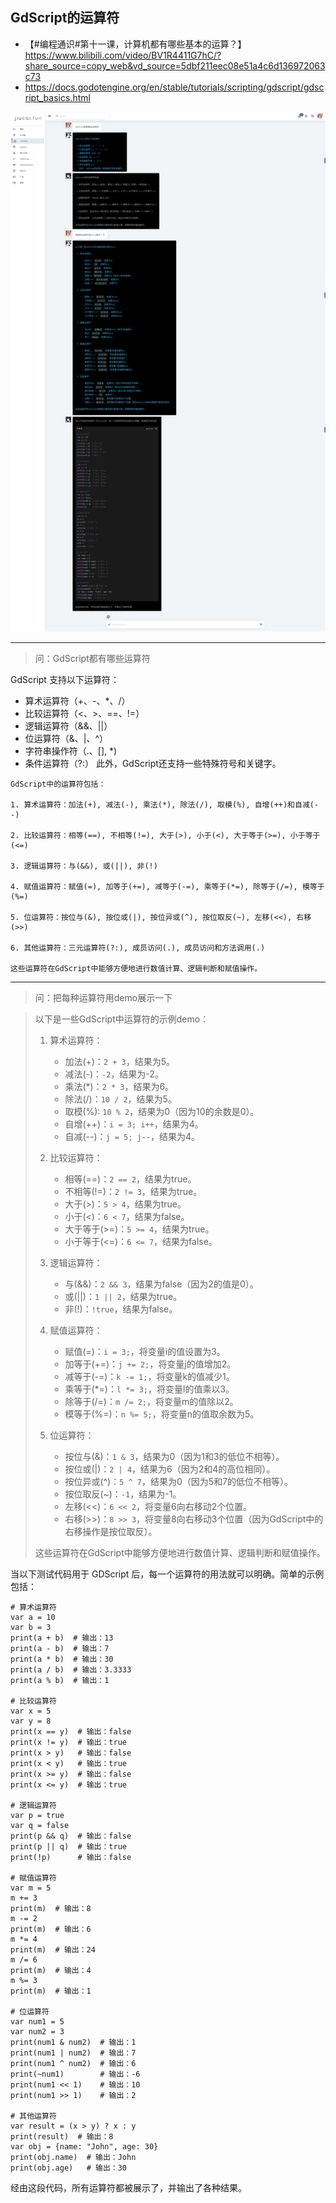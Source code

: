 ## GdScript的运算符

- 【#编程通识#第十一课，计算机都有哪些基本的运算？】 https://www.bilibili.com/video/BV1R4411G7hC/?share_source=copy_web&vd_source=5dbf211eec08e51a4c6d136972063c73
- https://docs.godotengine.org/en/stable/tutorials/scripting/gdscript/gdscript_basics.html


![img.png](image/img033.png)


-----------
> 问：GdScript都有哪些运算符


GdScript 支持以下运算符：
- 算术运算符（+、-、*、/）
- 比较运算符（<、>、==、!=）
- 逻辑运算符（&&、||）
- 位运算符（&、|、^）
- 字符串操作符（.、[], *)
- 条件运算符（?:）
  此外，GdScript还支持一些特殊符号和关键字。


```text
GdScript中的运算符包括：

1. 算术运算符：加法(+), 减法(-), 乘法(*), 除法(/), 取模(%), 自增(++)和自减(--)

2. 比较运算符：相等(==), 不相等(!=), 大于(>), 小于(<), 大于等于(>=), 小于等于(<=)

3. 逻辑运算符：与(&&), 或(||), 非(!)

4. 赋值运算符：赋值(=), 加等于(+=), 减等于(-=), 乘等于(*=), 除等于(/=), 模等于(%=)

5. 位运算符：按位与(&), 按位或(|), 按位异或(^), 按位取反(~), 左移(<<), 右移(>>)

6. 其他运算符：三元运算符(?:), 成员访问(.), 成员访问和方法调用(.)

这些运算符在GdScript中能够方便地进行数值计算、逻辑判断和赋值操作。
```


-----------
> 问：把每种运算符用demo展示一下


> 以下是一些GdScript中运算符的示例demo：
> 
> 1. 算术运算符：
>     - 加法(+)：`2 + 3`，结果为5。
>     - 减法(-)：`-2`，结果为-2。
>     - 乘法(*)：`2 * 3`，结果为6。
>     - 除法(/)：`10 / 2`，结果为5。
>     - 取模(%): `10 % 2`，结果为0（因为10的余数是0）。
>     - 自增(++)：`i = 3; i++`，结果为4。
>     - 自减(--)：`j = 5; j--`，结果为4。
> 
> 2. 比较运算符：
>     - 相等(==)：`2 == 2`，结果为true。
>     - 不相等(!=)：`2 != 3`，结果为true。
>     - 大于(>)：`5 > 4`，结果为true。
>     - 小于(<)：`6 < 7`，结果为false。
>     - 大于等于(>=)：`5 >= 4`，结果为true。
>     - 小于等于(<=)：`6 <= 7`，结果为false。
> 
> 3. 逻辑运算符：
>     - 与(&&)：`2 && 3`，结果为false（因为2的值是0）。
>     - 或(||)：`1 || 2`，结果为true。
>     - 非(!)：`!true`，结果为false。
> 
> 4. 赋值运算符：
>     - 赋值(=)：`i = 3;`，将变量i的值设置为3。
>     - 加等于(+=)：`j += 2;`，将变量j的值增加2。
>     - 减等于(-=)：`k -= 1;`，将变量k的值减少1。
>     - 乘等于(*=)：`l *= 3;`，将变量l的值乘以3。
>     - 除等于(/=)：`m /= 2;`，将变量m的值除以2。
>     - 模等于(%=)：`n %= 5;`，将变量n的值取余数为5。
> 
> 5. 位运算符：
>     - 按位与(&)：`1 & 3`，结果为0（因为1和3的低位不相等）。
>     - 按位或(|)：`2 | 4`，结果为6（因为2和4的高位相同）。
>     - 按位异或(^)：`5 ^ 7`，结果为0（因为5和7的低位不相等）。
>     - 按位取反(~)：`-1`，结果为-1。
>     - 左移(<<)：`6 << 2`，将变量6向右移动2个位置。
>     - 右移(>>)：`8 >> 3`，将变量8向右移动3个位置（因为GdScript中的右移操作是按位取反）。
> 
> 这些运算符在GdScript中能够方便地进行数值计算、逻辑判断和赋值操作。


当以下测试代码用于 GDScript 后，每一个运算符的用法就可以明确。简单的示例包括：

```gdscript
# 算术运算符
var a = 10
var b = 3
print(a + b)  # 输出：13
print(a - b)  # 输出：7
print(a * b)  # 输出：30
print(a / b)  # 输出：3.3333
print(a % b)  # 输出：1

# 比较运算符
var x = 5
var y = 8
print(x == y)  # 输出：false
print(x != y)  # 输出：true
print(x > y)   # 输出：false
print(x < y)   # 输出：true
print(x >= y)  # 输出：false
print(x <= y)  # 输出：true

# 逻辑运算符
var p = true
var q = false
print(p && q)  # 输出：false
print(p || q)  # 输出：true
print(!p)      # 输出：false

# 赋值运算符
var m = 5
m += 3
print(m)  # 输出：8
m -= 2
print(m)  # 输出：6
m *= 4
print(m)  # 输出：24
m /= 6
print(m)  # 输出：4
m %= 3
print(m)  # 输出：1

# 位运算符
var num1 = 5
var num2 = 3
print(num1 & num2)  # 输出：1
print(num1 | num2)  # 输出：7
print(num1 ^ num2)  # 输出：6
print(~num1)        # 输出：-6
print(num1 << 1)    # 输出：10
print(num1 >> 1)    # 输出：2

# 其他运算符
var result = (x > y) ? x : y
print(result)  # 输出：8
var obj = {name: "John", age: 30}
print(obj.name)  # 输出：John
print(obj.age)   # 输出：30
```

经由这段代码，所有运算符都被展示了，并输出了各种结果。